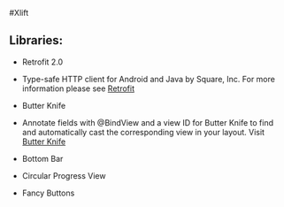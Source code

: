 #Xlift
## Libraries:
  * Retrofit 2.0
   * Type-safe HTTP client for Android and Java by Square, Inc. For more information please see [Retrofit](http://square.github.io/retrofit/)

  * Butter Knife
   * Annotate fields with @BindView and a view ID for Butter Knife to find and automatically cast the corresponding view in your layout. Visit [Butter Knife](http://jakewharton.github.io/butterknife/)
  * Bottom Bar
  * Circular Progress View
  * Fancy Buttons
